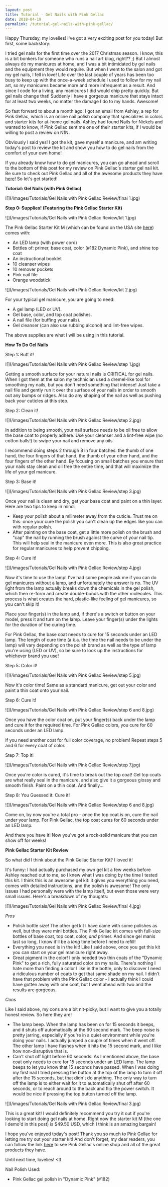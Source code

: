 ```yaml
---
layout: post
title: Tutorial - Gel Nails with Pink Gellac
date: 2018-04-19
permalink: /tutorial-gel-nails-with-pink-gellac/
---
```


Happy Thursday, my lovelies! I've got a very exciting post for you today! But first, some backstory:

I tried gel nails for the first time over the 2017 Christmas season. I know, this is a bit bonkers for someone who runs a nail art blog, right?? ;) But I almost always do my manicures at home, and I was a bit intimidated by gel nails and the equipment they would require. But when I went to the salon and got my gel nails, I fell in love! Life over the last couple of years has been too busy to keep up with the once-a-week schedule I used to follow for my nail art, so my manicures became more and more infrequent as a result. And since I code for a living, any manicures I did would chip pretty quickly. But gel nails change that! Suddenly I have a gorgeous manicure that stays intact for at least two weeks, no matter the damage I do to my hands. Awesome!

So fast forward to about a month ago: I got an email from Ashley, a rep for Pink Gellac, which is an online nail polish company that specializes in colors and starter kits for at-home gel nails. Ashley had found Nails for Nickels and wanted to know, if Pink Gellac sent me one of their starter kits, if I would be willing to post a review on NfN.

Obviously I said yes! I got the kit, gave myself a manicure, and am writing today's post to review the kit and show you how to do gel nails from the comfort of your own home!


If you already know how to do gel manicures, you can go ahead and scroll to the bottom of this post for my review on Pink Gellac's starter gel nail kit. Be sure to check out Pink Gellac and all of the awesome products they have [here](https://www.pinkgellac.com/pink-gellac-gelpolish-colors)! So let's get started!

__Tutorial: Gel Nails (with Pink Gellac)__

![](/images/Tutorials/Gel Nails with Pink Gellac Review/final 1.jpg)

__Step 0: Supplies! (Featuring the Pink Gellac Starter Kit)__

![](/images/Tutorials/Gel Nails with Pink Gellac Review/kit 1.jpg)

The Pink Gellac Starter Kit M (which can be found on the USA site [here](https://www.pinkgellac.com/pink-gellac-gel-polish-starter-kit-led-m-usa.html)) comes with:

- An LED lamp (with power cord)
- Bottles of: primer, base coat, color (#182 Dynamic Pink), and shine top coat
- An instructional booklet
- 10 cleanser wipes
- 10 remover pockets
- Pink nail file
- Orange woodstick

![](/images/Tutorials/Gel Nails with Pink Gellac Review/kit 2.jpg)

For your typical gel manicure, you are going to need:

- A gel lamp (LED or UV).
- Gel base, color, and top coat polishes.
- A nail file (for buffing your nails).
- Gel cleanser (can also use rubbing alcohol) and lint-free wipes.

The above supplies are what I will be using in this tutorial.

__How To Do Gel Nails__

Step 1: Buff it!

![](/images/Tutorials/Gel Nails with Pink Gellac Review/step 1.jpg)

Getting a smooth surface for your natural nails is CRITICAL for gel nails. When I got them at the salon my technician used a dremel-like tool for smoothing my nails, but you don't need something that intense! Just take a nail file and gently run it over the surface of your nails in order to smooth out any bumps or ridges. Also do any shaping of the nail as well as pushing back your cuticles at this step.

Step 2: Clean it!

![](/images/Tutorials/Gel Nails with Pink Gellac Review/step 2.jpg)

In addition to being smooth, your nail surface needs to be oil free to allow the base coat to properly adhere. Use your cleanser and a lint-free wipe (no cotton balls!) to swipe your nail and remove any oils. 

I recommend doing steps 2 through 8 in four batches: the thumb of one hand, the four fingers of that hand, the thumb of your other hand, and the four fingers of the other hand. By focusing on small batches you ensure that your nails stay clean and oil free the entire time, and that will maximize the life of your gel manicure.

Step 3: Base it!

![](/images/Tutorials/Gel Nails with Pink Gellac Review/step 3.jpg)

Once your nail is clean and dry, get your base coat and paint on a thin layer. Here are two tips to keep in mind:

- Keep your polish about a milimeter away from the cuticle. Trust me on this: once your cure the polish you can't clean up the edges like you can with regular polish.
- After painting on the base coat, get a little more polish on the brush and "cap" the nail by running the brush against the curve of your nail tip. This will help seal in the manicure even more. This is also great practice for regular manicures to help prevent chipping.

Step 4: Cure it!

![](/images/Tutorials/Gel Nails with Pink Gellac Review/step 4.jpg)

Now it's time to use the lamp! I've had some people ask me if you can do gel manicures without a lamp, and unfortunately the answer is no. The UV light from the lamp actually breaks down the chemicals in the gel polish, which then re-form and create double-bonds with the other molecules. This process is what creates the hard, plastic-like feeling of gel manicures, so you can't skip it!

Place your finger(s) in the lamp and, if there's a switch or button on your model, press it and turn on the lamp. Leave your finger(s) under the lights for the duration of the curing time.

For Pink Gellac, the base coat needs to cure for 15 seconds under an LED lamp. The length of cure time (a.k.a. the time the nail needs to be under the lamp) will vary depending on the polish brand as well as the type of lamp you're using (LED or UV), so be sure to look up the instructions for whichever brand you use!

Step 5: Color it!

![](/images/Tutorials/Gel Nails with Pink Gellac Review/step 5.jpg)

Now it's color time! Same as a standard manicure, get out your color and paint a thin coat onto your nail.

Step 6: Cure it!

![](/images/Tutorials/Gel Nails with Pink Gellac Review/step 6 and 8.jpg)

Once you have the color coat on, put your finger(s) back under the lamp and cure it for the required time. For Pink Gellac colors, you cure for 60 seconds under an LED lamp.

If you need another coat for full color coverage, no problem! Repeat steps 5 and 6 for every coat of color.

Step 7: Top it!

![](/images/Tutorials/Gel Nails with Pink Gellac Review/step 7.jpg)

Once you're color is cured, it's time to break out the top coat! Gel top coats are what really seal in the manicure, and also give it a gorgeous glossy and smooth finish. Paint on a thin coat. And finally...

Step 8: You Guessed it: Cure it!

![](/images/Tutorials/Gel Nails with Pink Gellac Review/step 6 and 8.jpg)

Come on, by now you're a total pro - once the top coat is on, cure the nail under your lamp. For Pink Gellac, the top coat cures for 60 seconds under an LED lamp.

And there you have it! Now you've got a rock-solid manicure that you can show off for weeks!


__Pink Gellac Starter Kit Review__

So what did I think about the Pink Gellac Starter Kit? I loved it!

It's funny: I had actually purchased my own gel kit a few weeks before Ashley reached out to me, so I knew what I was doing by the time I tested this kit. I think this is an awesome gel kit: it gives you everything you need, comes with detailed instructions, and the polish is awesome! The only issues I had personally were with the lamp itself, but even those were very small issues. Here's a breakdown of my thoughts:

![](/images/Tutorials/Gel Nails with Pink Gellac Review/final 4.jpg)

*Pros*

- Polish bottle size! The other gel kit I have came with some polishes as well, but they were mini bottles. The Pink Gellac kit comes with full-size bottles of base coat, top coat, color, *and* primer. And since gel manis last so long, I know it'll be a *long* time before I need to refill!
- Everything you need is in the kit! Like I said above, once you get this kit you can start on your gel manicure right away.
- Great pigment in the color! I only needed two thin coats of the "Dynamic Pink" to get a rich, fully saturated color on my nails. There's nothing I hate more than finding a color I like in the bottle, only to discover I need a ridiculous number of coats to get that same shade on my nail. I didn't have that problem with the Pink Gellac color - I actually think I could have gotten away with one coat, but I went ahead with two and the results are gorgeous.

*Cons*

Like I said above, my cons are a bit nit-picky, but I want to give you a totally honest review. So here they are!

- The lamp beep. When the lamp has been on for 15 seconds it beeps, and it shuts off automatically at the 60 second mark. The beep noise is pretty jarring, especially if you're in a quiet environment while you're doing your nails. I actually jumped a couple of times when it went off. The other lamp I have flashes when it hits the 15 second mark, and I like how non-disruptive that is. 
- Can't shut off light before 60 seconds. As I mentioned above, the base coat only needs to cure for 15 seconds under an LED lamp. The lamp beeps to let you know that 15 seconds have passed. When I was doing my first nail I tried pressing the button at the top of the lamp to turn it off after the 15 seconds, but that didn't do anything. The only way to turn off the lamp is to either wait for it to automatically shut off after 60 seconds, or to reach around to the back and flip the power switch. It would be nice if pressing the top button turned off the lamp.


![](/images/Tutorials/Gel Nails with Pink Gellac Review/final 3.jpg)

This is a great kit! I would definitely recommend you try it out if you're looking to start doing gel nails at home. Right now the starter kit M (the one I demo'd in this post) is $49.50 USD, which I think is an amazing bargain!

I hope you've enjoyed today's post! Thank you so much to Pink Gellac for letting me try out your starter kit! And don't forget, my dear readers, you can follow the link [here](https://www.pinkgellac.com/pink-gellac-gelpolish-colors) to see Pink Gellac's online shop and all of the great products they have.

Until next time, lovelies! <3


Nail Polish Used:

- Pink Gellac gel polish in "Dynamic Pink" (#182)